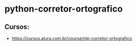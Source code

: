 # python-corretor-ortografico

## Cursos:
- https://cursos.alura.com.br/course/nlp-corretor-ortografico
